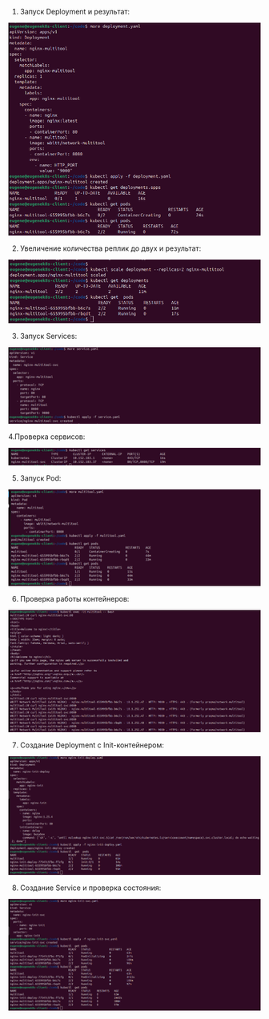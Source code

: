 1. Запуск Deployment и результат:


![alt text](20.png)


2. Увеличение количества реплик до двух и результат:


![alt text](21.png)


3. Запуск Services:


![alt text](22.png) 


4.Проверка сервисов:


![alt text](23.png)

5. Запуск Pod:


![alt text](24.png) 

6. Проверка работы контейнеров:


![alt text](25.png)


7. Создание Deployment с Init-контейнером:


![alt text](26.png) 


8. Создание Service и проверка состояния:



![alt text](27.png)
